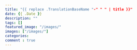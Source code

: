 ```yaml
---
title: "{{ replace .TranslationBaseName "-" " " | title }}"
date: {{ .Date }} 
description: ""
tags: []
featured_image: "/images/"
images: ["/images/"]
categories: 
comment : true
---
```

